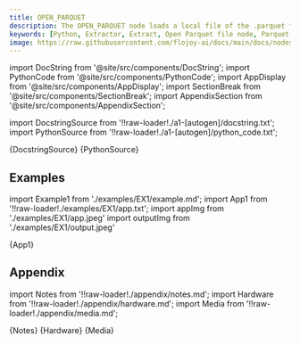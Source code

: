 ```yaml
---
title: OPEN_PARQUET
description: The OPEN_PARQUET node loads a local file of the .parquet file format. It returns the file in pandas.Dataframe type format.
keywords: [Python, Extractor, Extract, Open Parquet file node, Parquet file extraction, File manipulation tools, Flojoy Extractors documentation, Python Parquet data extraction, Parquet file handling, Data extraction from Parquet, Parquet processing with Flojoy, Parquet file opening in Python, Extracting Parquet data]
image: https://raw.githubusercontent.com/flojoy-ai/docs/main/docs/nodes/EXTRACTORS/FILE/OPEN_PARQUET/examples/EX1/output.jpeg
---
```


[//]: # (Custom component imports)

import DocString from '@site/src/components/DocString';
import PythonCode from '@site/src/components/PythonCode';
import AppDisplay from '@site/src/components/AppDisplay';
import SectionBreak from '@site/src/components/SectionBreak';
import AppendixSection from '@site/src/components/AppendixSection';

[//]: # (Docstring)

import DocstringSource from '!!raw-loader!./a1-[autogen]/docstring.txt';
import PythonSource from '!!raw-loader!./a1-[autogen]/python_code.txt';

<DocString>{DocstringSource}</DocString>
<PythonCode GLink='EXTRACTORS/FILE/OPEN_PARQUET/OPEN_PARQUET.py'>{PythonSource}</PythonCode>

<SectionBreak />

[//]: # (Examples)

## Examples

import Example1 from './examples/EX1/example.md';
import App1 from '!!raw-loader!./examples/EX1/app.txt';
import appImg from './examples/EX1/app.jpeg'
import outputImg from './examples/EX1/output.jpeg'

<AppDisplay 
    nodeLabel='OPEN_PARQUET'
    appImg={appImg}
    outputImg={outputImg}
    >
    {App1}
</AppDisplay>

<Example1 />

<SectionBreak />

[//]: # (Appendix)

## Appendix

import Notes from '!!raw-loader!./appendix/notes.md';
import Hardware from '!!raw-loader!./appendix/hardware.md';
import Media from '!!raw-loader!./appendix/media.md';

<AppendixSection index={0} folderPath='nodes/EXTRACTORS/FILE/OPEN_PARQUET/appendix/'>{Notes}</AppendixSection>
<AppendixSection index={1} folderPath='nodes/EXTRACTORS/FILE/OPEN_PARQUET/appendix/'>{Hardware}</AppendixSection>
<AppendixSection index={2} folderPath='nodes/EXTRACTORS/FILE/OPEN_PARQUET/appendix/'>{Media}</AppendixSection>